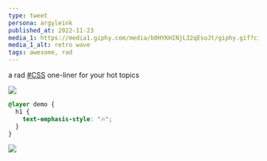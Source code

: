 ```yaml
---
type: tweet
persona: argyleink
published_at: 2022-11-23
media_1: https://media1.giphy.com/media/b0HYKHINjL32qEsoJt/giphy.gif?cid=ecf05e470xzt877ojokmkub40d6kk0paaufim6fm41294pjd&rid=giphy.gif&ct=g
media_1_alt: retro wave
tags: awesome, rad
---
```


a rad [#CSS](https://twitter.com/hashtag/css) one-liner for your hot topics

![](https://media1.giphy.com/media/b0HYKHINjL32qEsoJt/giphy.gif?cid=ecf05e470xzt877ojokmkub40d6kk0paaufim6fm41294pjd&rid=giphy.gif&ct=g)

```css
@layer demo {
  h1 {
    text-emphasis-style: "🔥";
  }
}
```

![](https://codepen.io/argyleink/embed/preview/YzveomK)